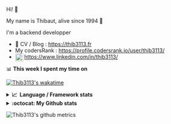 Hi! 👋

My name is Thibaut, alive since 1994 🍷

I'm a backend developper

-   📝 CV / Blog : https://thib3113.fr
-   My codersRank : https://profile.codersrank.io/user/thib3113/
-   <a href="https://www.linkedin.com/in/thib3113/"><img align="left" alt="Thib3113's Linkedin" width="21px" src="https://raw.githubusercontent.com/peterthehan/peterthehan/master/assets/linkedin.svg" /></a> https://www.linkedin.com/in/thib3113/

📊 **This week I spent my time on**

[![Thib3113's wakatime](https://github-readme-stats.vercel.app/api/wakatime?username=thib3113&layout=default&theme=dracula&langs_count=6&hide_title=true&hide_border=true)](https://wakatime.com/@thib3113)

<details>
  <summary><b>📈&nbsp;&nbsp;Language&nbsp;/&nbsp;Framework stats</b></summary>
  <br/>  
  <a href='https://profile.codersrank.io/user/thib3113/'>
  <img src='http://cr-skills-chart-widget.azurewebsites.net/api/api?username=thib3113&padding=30&skills=php,batchfile,javascript,less,mysql,reactjs,scss,shell,typescript,vue'>
  </a>
</details>

<details>
  <summary><b>:octocat: My Github stats</b></summary>
  <br/>  
  
  <img src="https://github-readme-stats.vercel.app/api?username=thib3113&theme=dracula&show_icons=true&" alt="Thib3113's GitHub stats" />

<!--START_SECTION:activity-->

1. 🗣 Commented on [#195](https://github.com/Art-of-WiFi/UniFi-API-client/pull/195#issuecomment-1644281809) in [Art-of-WiFi/UniFi-API-client](https://github.com/Art-of-WiFi/UniFi-API-client)
2. 🎉 Merged PR [#632](https://github.com/thib3113/unifi-client/pull/632) in [thib3113/unifi-client](https://github.com/thib3113/unifi-client)
3. 🚀 Published release [crowdsec-client/v0.1.0](https://github.com/thib3113/node-crowdsec/releases/tag/crowdsec-client/v0.1.0) in [thib3113/node-crowdsec](https://github.com/thib3113/node-crowdsec)
4. 🎉 Merged PR [#8](https://github.com/thib3113/node-crowdsec/pull/8) in [thib3113/node-crowdsec](https://github.com/thib3113/node-crowdsec)
5. 💪 Opened PR [#8](https://github.com/thib3113/node-crowdsec/pull/8) in [thib3113/node-crowdsec](https://github.com/thib3113/node-crowdsec)
 <!--END_SECTION:activity-->

</details>

![Thib3113's github metrics](https://gist.githubusercontent.com/thib3113/83a96e16f8bca103f1b0e376186c66ec/raw/github-metrics.svg)
